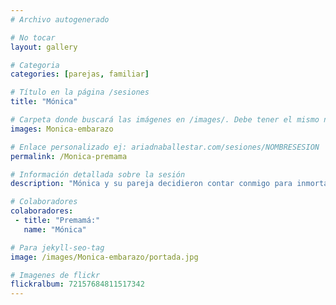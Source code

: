 ```yaml
---
# Archivo autogenerado

# No tocar
layout: gallery

# Categoria
categories: [parejas, familiar]

# Título en la página /sesiones
title: "Mónica"

# Carpeta donde buscará las imágenes en /images/. Debe tener el mismo nombre y sin espacios
images: Monica-embarazo

# Enlace personalizado ej: ariadnaballestar.com/sesiones/NOMBRESESION
permalink: /Monica-premama

# Información detallada sobre la sesión
description: "Mónica y su pareja decidieron contar conmigo para inmortalizar los últimos momentos de su embarazo. Estaba de 38 semanas, a puntito de conocer a su pequeño. El final de una dulce espera, su cariño, su amor y un atardecer fueron suficientes para esta sesión."

# Colaboradores
colaboradores:
 - title: "Premamá:"
   name: "Mónica"

# Para jekyll-seo-tag
image: /images/Monica-embarazo/portada.jpg

# Imagenes de flickr
flickralbum: 72157684811517342
---
```

